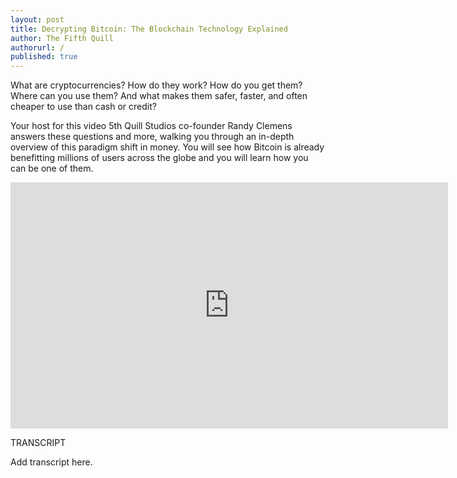 ```yaml
---
layout: post
title: Decrypting Bitcoin: The Blockchain Technology Explained
author: The Fifth Quill
authorurl: /
published: true
---
```


<p>What are cryptocurrencies? How do they work? How do you get them? Where can you use them? And what makes them safer, faster, and often cheaper to use than cash or credit?
<p>Your host for this video 5th Quill Studios co-founder Randy Clemens answers these questions and more, walking you through an in-depth overview of this paradigm shift in money. You will see how Bitcoin is already benefitting millions of users across the globe and you will learn how you can be one of them.
<center><iframe width="700" height="394" src="https://www.youtube.com/embed/Txc2iTnKz-8" frameborder="0" allowfullscreen></iframe></center>
<p>TRANSCRIPT
<p>Add transcript here.